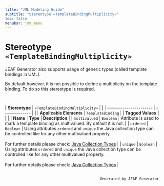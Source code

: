 ```yaml
---
title: "UML Modeling Guide"
subtitle: "Stereotype «TemplateBindingMultiplicity»"
toc: false
menubar: jmm_menu
---
```


# Stereotype `«TemplateBindingMultiplicity»`
JEAF Generator also supports usage of generic types (called template bindings in UML). 

By default however, it is not possible to define a multiplicity on the template binding. To do so this stereotype is required.

<br>

| **Stereotype**          | `«TemplateBindingMultiplicity»` | |
| ----------------------- | -------------- | |
| **Applicable Elements** | `TemplateBinding`        |
| **Tagged Values**       |                       |                                                                                                                                                                                                          |
| **Name**                | **Type**              | **Description**                                                                                                                                                                                          |
| `multivalued`   | `Boolean` | Attribute is used to mark a template binding as multivalued. By default it is not. |
| `ordered`   | `Boolean` | Using attributes `ordered` and `unique` the Java collection type can be controlled like for any other multivalued property.<br><br>For further details please check: [Java Collection Types](/developer-guide/general-behavior/#usage-of-java-collection-types) |
| `unique`   | `Boolean` | Using attributes `ordered` and `unique` the Java collection type can be controlled like for any other multivalued property.<br><br>For further details please check: [Java Collection Types](/developer-guide/general-behavior/#usage-of-java-collection-types) |



<br>

<div style="text-align: right"><code>Generated by JEAF Generator</code></div>

    